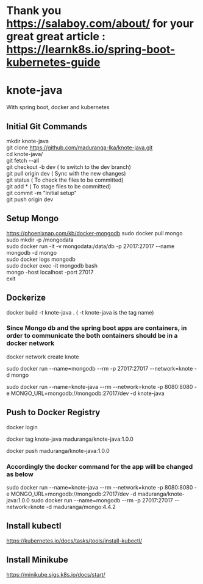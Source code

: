 # Thank you https://salaboy.com/about/ for your great great article : https://learnk8s.io/spring-boot-kubernetes-guide

# knote-java

With spring boot, docker and kubernetes

## Initial Git Commands
mkdir knote-java  
git clone https://github.com/maduranga-lka/knote-java.git  
cd knote-java/  
git fetch --all  
git checkout -b dev  ( to switch to the dev branch)  
git pull origin dev ( Sync with the new changes)  
git status ( To check the files to be committed)  
git add * ( To stage files to be committed)  
git commit -m "Initial setup"  
git push origin dev  


## Setup Mongo
https://phoenixnap.com/kb/docker-mongodb
sudo docker pull mongo  
sudo mkdir -p /mongodata  
sudo docker run -it -v mongodata:/data/db -p 27017:27017 --name mongodb -d mongo  
sudo docker logs mongodb  
sudo docker exec -it mongodb bash  
mongo -host localhost -port 27017   
exit  

## Dockerize

docker build -t knote-java . ( -t knote-java is the tag name)  

### Since Mongo db and the spring boot apps are containers, in order to communicate the both containers should be in a docker network  
docker network create knote 

sudo docker run --name=mongodb  --rm -p 27017:27017 --network=knote -d  mongo  
  
sudo docker run --name=knote-java --rm --network=knote -p 8080:8080 -e MONGO_URL=mongodb://mongodb:27017/dev -d knote-java

## Push to Docker Registry

docker login  

docker tag knote-java maduranga/knote-java:1.0.0 

docker push maduranga/knote-java:1.0.0

### Accordingly the docker command for the app will be changed as below

sudo docker run --name=knote-java --rm --network=knote -p 8080:8080 -e MONGO_URL=mongodb://mongodb:27017/dev -d maduranga/knote-java:1.0.0 
sudo docker run --name=mongodb  --rm -p 27017:27017 --network=knote -d  maduranga/mongo:4.4.2

## Install kubectl
https://kubernetes.io/docs/tasks/tools/install-kubectl/  

## Install Minikube
https://minikube.sigs.k8s.io/docs/start/


